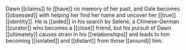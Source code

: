 Dawn [[claims]] to [[have]] no memory of her past, and Gale becomes [[obsessed]] with helping her find her name and uncover her [[true]] [[identity]]. He is [[aided]] in his search by Selene, a Chinese-German [[curator]] who becomes a [[close]] friend, but his pursuit of Dawn [[ultimately]] causes strain in his [[relationships]] and leads to him becoming [[isolated]] and [[distant]] from those [[around]] him.

